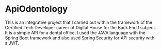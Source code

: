 # ApiOdontology

This is an integrative project that I carried out within the framework of the Certified Tech Developer career of Digital House for the Back End I subject.
It is a simple API for a dental office. I used the JAVA language with the Spring Boot framework and also used Spring Security for API security with a JWT.
